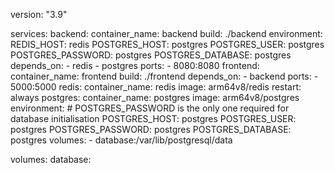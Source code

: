 version: "3.9"

services:
    backend: 
        container_name: backend
        build: ./backend
        environment:
            REDIS_HOST: redis
            POSTGRES_HOST: postgres
            POSTGRES_USER: postgres
            POSTGRES_PASSWORD: postgres
            POSTGRES_DATABASE: postgres
        depends_on:
            - redis
            - postgres
        ports: 
            - 8080:8080
    frontend:
        container_name: frontend
        build: ./frontend
        depends_on:
            - backend
        ports:
            - 5000:5000
    redis:
        container_name: redis
        image: arm64v8/redis
        restart: always
    postgres:
        container_name: postgres
        image: arm64v8/postgres
        environment:
            # POSTGRES_PASSWORD is the only one required for database initialisation
            POSTGRES_HOST: postgres
            POSTGRES_USER: postgres
            POSTGRES_PASSWORD: postgres
            POSTGRES_DATABASE: postgres
        volumes:
          - database:/var/lib/postgresql/data

volumes:
  database: